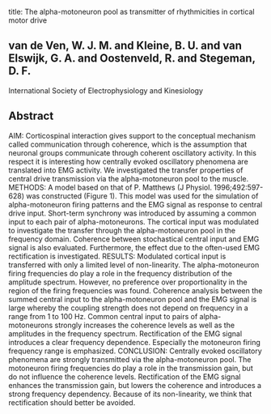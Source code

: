 title: The alpha-motoneuron pool as transmitter of rhythmicities in cortical motor drive

## van de Ven, W. J. M. and Kleine, B. U. and van Elswijk, G. A. and Oostenveld, R. and Stegeman, D. F.
International Society of Electrophysiology and Kinesiology


## Abstract
AIM: Corticospinal interaction gives support to the conceptual mechanism called communication through coherence, which is the assumption that neuronal groups communicate through coherent oscillatory activity. In this respect it is interesting how centrally evoked oscillatory phenomena are translated into EMG activity. We investigated the transfer properties of central drive transmission via the alpha-motoneuron pool to the muscle. METHODS: A model based on that of P. Matthews (J Physiol. 1996;492:597-628) was constructed (Figure 1). This model was used for the simulation of alpha-motoneuron firing patterns and the EMG signal as response to central drive input. Short-term synchrony was introduced by assuming a common input to each pair of alpha-motoneurons. The cortical input was modulated to investigate the transfer through the alpha-motoneuron pool in the frequency domain. Coherence between stochastical central input and EMG signal is also evaluated. Furthermore, the effect due to the often-used EMG rectification is investigated. RESULTS: Modulated cortical input is transferred with only a limited level of non-linearity. The alpha-motoneuron firing frequencies do play a role in the frequency distribution of the amplitude spectrum. However, no preference over proportionality in the region of the firing frequencies was found. Coherence analysis between the summed central input to the alpha-motoneuron pool and the EMG signal is large whereby the coupling strength does not depend on frequency in a range from 1 to 100 Hz. Common central input to pairs of alpha-motoneurons strongly increases the coherence levels as well as the amplitudes in the frequency spectrum. Rectification of the EMG signal introduces a clear frequency dependence. Especially the motoneuron firing frequency range is emphasized. CONCLUSION: Centrally evoked oscillatory phenomena are strongly transmitted via the alpha-motoneuron pool. The motoneuron firing frequencies do play a role in the transmission gain, but do not influence the coherence levels. Rectification of the EMG signal enhances the transmission gain, but lowers the coherence and introduces a strong frequency dependency. Because of its non-linearity, we think that rectification should better be avoided.


